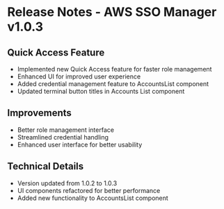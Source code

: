 # Release Notes - AWS SSO Manager v1.0.3

## Quick Access Feature
- Implemented new Quick Access feature for faster role management
- Enhanced UI for improved user experience
- Added credential management feature to AccountsList component
- Updated terminal button titles in Accounts List component

## Improvements
- Better role management interface
- Streamlined credential handling
- Enhanced user interface for better usability

## Technical Details
- Version updated from 1.0.2 to 1.0.3
- UI components refactored for better performance
- Added new functionality to AccountsList component
